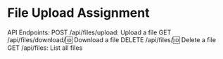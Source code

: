 # File Upload Assignment

API Endpoints:
POST /api/files/upload: Upload a file
GET /api/files/download/:id: Download a file
DELETE /api/files/:id: Delete a file
GET /api/files: List all files

